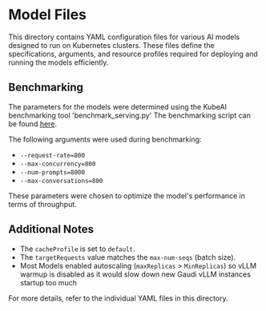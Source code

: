 # Model Files

This directory contains YAML configuration files for various AI models designed to run on Kubernetes clusters. These files define the specifications, arguments, and resource profiles required for deploying and running the models efficiently.

## Benchmarking

The parameters for the models were determined using the KubeAI benchmarking tool 'benchmark_serving.py' The benchmarking script can be found [here](https://github.com/substratusai/kubeai/blob/main/benchmarks/chat-py/benchmark_serving.py).

The following arguments were used during benchmarking:

- `--request-rate=800`
- `--max-concurrency=800`
- `--num-prompts=8000`
- `--max-conversations=800`

These parameters were chosen to optimize the model's performance in terms of throughput.

## Additional Notes

- The `cacheProfile` is set to `default`.
- The `targetRequests` value matches the `max-num-seqs` (batch size).
- Most Models enabled autoscaling (`maxReplicas` > `MinReplicas`) so vLLM warmup is disabled as it would slow down new Gaudi vLLM instances startup too much

For more details, refer to the individual YAML files in this directory.

